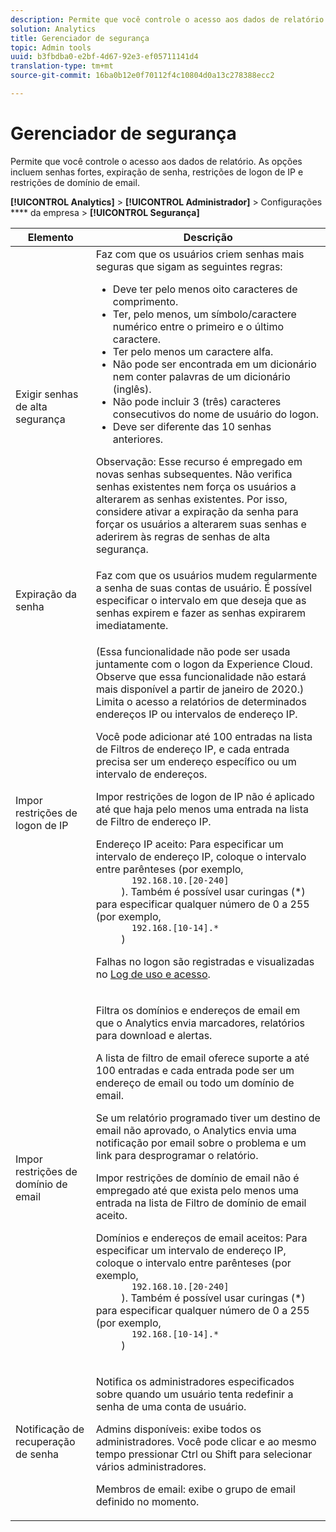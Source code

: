 ```yaml
---
description: Permite que você controle o acesso aos dados de relatório. As opções incluem senhas fortes, expiração de senha, restrições de logon de IP e restrições de domínio de email.
solution: Analytics
title: Gerenciador de segurança
topic: Admin tools
uuid: b3fbdba0-e2bf-4d67-92e3-ef05711141d4
translation-type: tm+mt
source-git-commit: 16ba0b12e0f70112f4c10804d0a13c278388ecc2

---
```



# Gerenciador de segurança

Permite que você controle o acesso aos dados de relatório. As opções incluem senhas fortes, expiração de senha, restrições de logon de IP e restrições de domínio de email.

**[!UICONTROL Analytics]** &gt; **[!UICONTROL Administrador]** &gt; Configurações **** da empresa &gt; **[!UICONTROL Segurança]**

<table id="table_F1AD9DE5094A4FC2B9DA8D01198F944B"> 
 <thead> 
  <tr> 
   <th colname="col1" class="entry"> Elemento </th> 
   <th colname="col2" class="entry"> Descrição </th> 
  </tr> 
 </thead>
 <tbody> 
  <tr> 
   <td colname="col1"> <span class="wintitle"> Exigir senhas de alta segurança </span> </td> 
   <td colname="col2">Faz com que os usuários criem senhas mais seguras que sigam as seguintes regras: 
    <ul id="ul_100CC57EB4374DAA87B2074BA8B46F26"> 
     <li id="li_4D9102C361044FADBC14402A8398F2F3">Deve ter pelo menos oito caracteres de comprimento. </li> 
     <li id="li_AFE9568C14894E93BFDFDC84DCD2838D">Ter, pelo menos, um símbolo/caractere numérico entre o primeiro e o último caractere. </li> 
     <li id="li_ECA05BEF7BFD4430B09D4A953B41D2A6">Ter pelo menos um caractere alfa. </li> 
     <li id="li_6928045588E94E28851BB15991C8D51E">Não pode ser encontrada em um dicionário nem conter palavras de um dicionário (inglês). </li> 
     <li id="li_C3DD4608CA6F43E4B1E4FCFC6D116371">Não pode incluir 3 (três) caracteres consecutivos do nome de usuário do logon. </li> 
     <li id="li_687838CA01B94EE29EF4C09F485C5537">Deve ser diferente das 10 senhas anteriores. </li> 
    </ul> <p>Observação: Esse recurso é empregado em novas senhas subsequentes. Não verifica senhas existentes nem força os usuários a alterarem as senhas existentes. Por isso, considere ativar a expiração da senha para forçar os usuários a alterarem suas senhas e aderirem às regras de senhas de alta segurança. </p> </td> 
  </tr> 
  <tr> 
   <td colname="col1"> <span class="wintitle"> Expiração da senha</span> </td> 
   <td colname="col2"> Faz com que os usuários mudem regularmente a senha de suas contas de usuário. É possível especificar o intervalo em que deseja que as senhas expirem e fazer as senhas expirarem imediatamente. </td> 
  </tr> 
  <tr> 
   <td colname="col1"> <span class="wintitle"> Impor restrições de logon de IP</span> </td> 
   <td colname="col2"> <p>(Essa funcionalidade não pode ser usada juntamente com o logon da Experience Cloud. Observe que essa funcionalidade não estará mais disponível a partir de janeiro de 2020.) Limita o acesso a relatórios de determinados endereços IP ou intervalos de endereço IP. </p> <p>Você pode adicionar até 100 entradas na lista de Filtros de endereço IP, e cada entrada precisa ser um endereço específico ou um intervalo de endereços. </p> <p> <span class="wintitle"> Impor restrições de logon de IP</span> não é aplicado até que haja pelo menos uma entrada na lista de Filtro de endereço IP. </p> <p> <span class="uicontrol"> Endereço IP aceito</span>: Para especificar um intervalo de endereço IP, coloque o intervalo entre parênteses (por exemplo, 
     <code>
       192.168.10.[20-240]
     </code>). Também é possível usar curingas (*) para especificar qualquer número de 0 a 255 (por exemplo, 
     <code>
       192.168.[10-14].*
     </code>) </p> <p>Falhas no logon são registradas e visualizadas no <a href="/help/admin/admin/logs.md#section_6FBAF92D9EA244809C45A78A2F0A7232">Log de uso e acesso</a>. </p> </td> 
  </tr> 
  <tr> 
   <td colname="col1"> <span class="wintitle"> Impor restrições de domínio de email</span> </td> 
   <td colname="col2"> <p>Filtra os domínios e endereços de email em que o Analytics envia marcadores, relatórios para download e alertas. </p> <p>A lista de filtro de email oferece suporte a até 100 entradas e cada entrada pode ser um endereço de email ou todo um domínio de email. </p> <p>Se um relatório programado tiver um destino de email não aprovado, o Analytics envia uma notificação por email sobre o problema e um link para desprogramar o relatório. </p> <p> <span class="wintitle"> Impor restrições de domínio de email</span> não é empregado até que exista pelo menos uma entrada na lista de <span class="wintitle">Filtro de domínio de email aceito</span>. </p> <p> <span class="uicontrol"> Domínios e endereços de email aceitos</span>: Para especificar um intervalo de endereço IP, coloque o intervalo entre parênteses (por exemplo, 
     <code>
       192.168.10.[20-240]
     </code>). Também é possível usar curingas (*) para especificar qualquer número de 0 a 255 (por exemplo, 
     <code>
       192.168.[10-14].*
     </code>) </p> </td> 
  </tr> 
  <tr> 
   <td colname="col1"> <span class="wintitle"> Notificação de recuperação de senha</span> </td> 
   <td colname="col2"> <p>Notifica os administradores especificados sobre quando um usuário tenta redefinir a senha de uma conta de usuário. </p> <p> <span class="uicontrol"> Admins disponíveis</span>: exibe todos os administradores. Você pode clicar e ao mesmo tempo pressionar Ctrl ou Shift para selecionar vários administradores. </p> <p> <span class="uicontrol"> Membros de email</span>: exibe o grupo de email definido no momento.  </p> </td> 
  </tr> 
 </tbody> 
</table>

